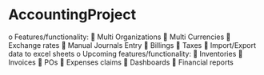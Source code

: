# AccountingProject
  o	Features/functionality:
    	Multi Organizations
    	Multi Currencies
    	Exchange rates
    	Manual Journals Entry
    	Billings
    	Taxes
    	Import/Export data to excel sheets 
  o	Upcoming features/functionality:
    	Inventories
    	Invoices
    	POs
    	Expenses claims 
    	Dashboards
    	Financial reports
